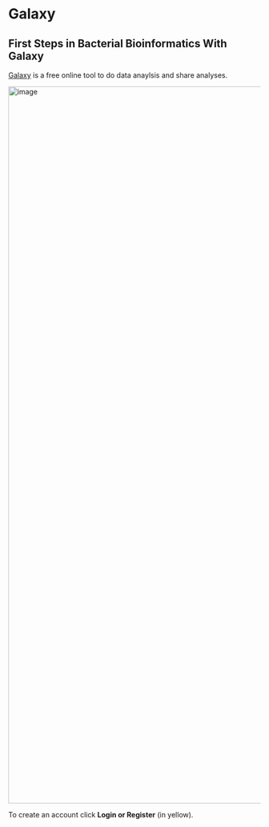 # Galaxy
## First Steps in Bacterial Bioinformatics With Galaxy

[Galaxy](https://usegalaxy.org/) is a free online tool to do data anaylsis and share analyses.

<img width="1433" alt="image" src="https://user-images.githubusercontent.com/7945506/188511817-da1f7832-9504-4720-805e-5a86b647504b.png">

To create an account click **Login or Register** (in yellow).

